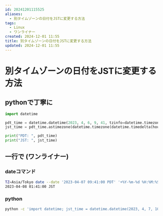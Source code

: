 ```yaml
---
id: 20241201115525
aliases:
  - 別タイムゾーンの日付をJSTに変更する方法
tags:
  - Linux
  - ワンライナー
created: 2024-12-01 11:55
title: 別タイムゾーンの日付をJSTに変更する方法
updated: 2024-12-01 11:55
---
```


# 別タイムゾーンの日付をJSTに変更する方法

## pythonで丁寧に

```python
import datetime

pdt_time = datetime.datetime(2023, 4, 6, 9, 41, tzinfo=datetime.timezone(datetime.timedelta(hours=-7)))
jst_time = pdt_time.astimezone(datetime.timezone(datetime.timedelta(hours=+9)))

print("PDT: ", pdt_time)
print("JST: ", jst_time)
```

## 一行で (ワンライナー)

### dateコマンド

```bash
TZ=Asia/Tokyo date --date '2023-04-07 09:41:00 PDT' '+%Y-%m-%d %H:%M:%S %Z'
2023-04-08 01:41:00 JST
```

### python

```bash
python -c 'import datetime; jst_time = datetime.datetime(2023, 4, 7, 10, 30, tzinfo=datetime.timezone(datetime.timedelta(hours=-7))).astimezone(datetime.timezone(datetime.timedelta(hours=+9))); print(jst_time)'
```

